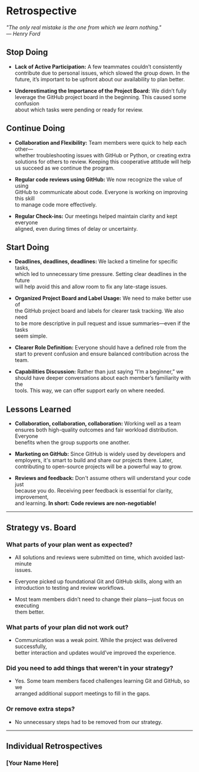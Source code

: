<!-- this template is for inspiration, feel free to change it however you like! -->

# Retrospective

*"The only real mistake is the one from which we learn nothing."*  
*— Henry Ford*

## Stop Doing

- **Lack of Active Participation:** A few teammates couldn’t consistently  
  contribute due to personal issues, which slowed the group down. In the  
  future, it’s important to be upfront about our availability to plan better.

- **Underestimating the Importance of the Project Board:** We didn’t fully  
  leverage the GitHub project board in the beginning. This caused some confusion  
  about which tasks were pending or ready for review.

## Continue Doing

- **Collaboration and Flexibility:** Team members were quick to help each other—  
  whether troubleshooting issues with GitHub or Python, or creating extra  
  solutions for others to review. Keeping this cooperative attitude will help  
  us succeed as we continue the program.

- **Regular code reviews using GitHub:** We now recognize the value of using  
  GitHub to communicate about code. Everyone is working on improving this skill  
  to manage code more effectively.

- **Regular Check-ins:** Our meetings helped maintain clarity and kept everyone  
  aligned, even during times of delay or uncertainty.

## Start Doing

- **Deadlines, deadlines, deadlines:** We lacked a timeline for specific tasks,  
  which led to unnecessary time pressure. Setting clear deadlines in the future  
  will help avoid this and allow room to fix any late-stage issues.

- **Organized Project Board and Label Usage:** We need to make better use of  
  the GitHub project board and labels for clearer task tracking. We also need  
  to be more descriptive in pull request and issue summaries—even if the tasks  
  seem simple.

- **Clearer Role Definition:** Everyone should have a defined role from the  
  start to prevent confusion and ensure balanced contribution across the team.

- **Capabilities Discussion:** Rather than just saying “I’m a beginner,” we  
  should have deeper conversations about each member’s familiarity with the  
  tools. This way, we can offer support early on where needed.

## Lessons Learned

- **Collaboration, collaboration, collaboration:** Working well as a team  
  ensures both high-quality outcomes and fair workload distribution. Everyone  
  benefits when the group supports one another.

- **Marketing on GitHub:** Since GitHub is widely used by developers and  
  employers, it's smart to build and share our projects there. Later,  
  contributing to open-source projects will be a powerful way to grow.

- **Reviews and feedback:** Don't assume others will understand your code just  
  because you do. Receiving peer feedback is essential for clarity, improvement,  
  and learning. **In short: Code reviews are non-negotiable!**

---

## Strategy vs. Board

### What parts of your plan went as expected?

- All solutions and reviews were submitted on time, which avoided last-minute  
  issues.

- Everyone picked up foundational Git and GitHub skills, along with an  
  introduction to testing and review workflows.

- Most team members didn’t need to change their plans—just focus on executing  
  them better.

### What parts of your plan did not work out?

- Communication was a weak point. While the project was delivered successfully,  
  better interaction and updates would’ve improved the experience.

### Did you need to add things that weren't in your strategy?

- Yes. Some team members faced challenges learning Git and GitHub, so we  
  arranged additional support meetings to fill in the gaps.

### Or remove extra steps?

- No unnecessary steps had to be removed from our strategy.

---

## Individual Retrospectives

### [Your Name Here]

<!-- reflect on your contributions, challenges and progress in this milestone -->


